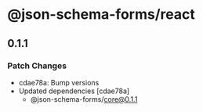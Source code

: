 # @json-schema-forms/react

## 0.1.1

### Patch Changes

- cdae78a: Bump versions
- Updated dependencies [cdae78a]
  - @json-schema-forms/core@0.1.1
